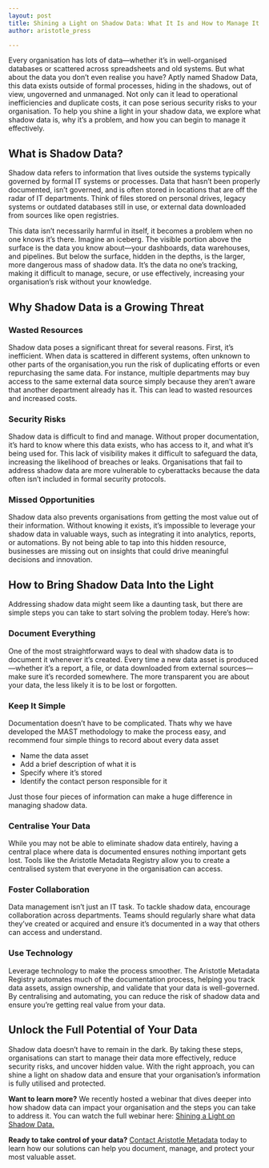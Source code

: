 ```yaml
---
layout: post
title: Shining a Light on Shadow Data: What It Is and How to Manage It
author: aristotle_press

---
```


Every organisation has lots of data—whether it’s in well-organised databases or scattered across spreadsheets and old systems. But what about the data you don’t even realise you have? Aptly named Shadow Data, this data exists outside of formal processes, hiding in the shadows, out of view, ungoverned and unmanaged. Not only can it lead to operational inefficiencies and duplicate costs, it can pose serious security risks to your organisation.
To help you shine a light in your shadow data, we explore what shadow data is, why it’s a problem, and how you can begin to manage it effectively.

## What is Shadow Data?

Shadow data refers to information that lives outside the systems typically governed by formal IT systems or processes. Data that hasn’t been properly documented, isn’t governed, and is often stored in locations that are off the radar of IT departments. Think of files stored on personal drives, legacy systems or outdated databases still in use, or external data downloaded from sources like open registries. 

This data isn’t necessarily harmful in itself, it becomes a problem when no one knows it’s there. Imagine an iceberg. The visible portion above the surface is the data you know about—your dashboards, data warehouses, and pipelines. But below the surface, hidden in the depths, is the larger, more dangerous mass of shadow data. It’s the data no one’s tracking, making it difficult to manage, secure, or use effectively, increasing your organisation’s risk without your knowledge.

## Why Shadow Data is a Growing Threat

### Wasted Resources

Shadow data poses a significant threat for several reasons. First, it’s inefficient. When data is scattered in different systems, often unknown to other parts of the organisation,you run the risk of duplicating efforts or even repurchasing the same data. For instance, multiple departments may buy access to the same external data source simply because they aren’t aware that another department already has it. This can lead to wasted resources and increased costs.

### Security Risks

Shadow data is difficult to find and manage. Without proper documentation, it’s hard to know where this data exists, who has access to it, and what it’s being used for. This lack of visibility makes it difficult to safeguard the data, increasing the likelihood of breaches or leaks. Organisations that fail to address shadow data are more vulnerable to cyberattacks because the data often isn’t included in formal security protocols.

### Missed Opportunities

Shadow data also prevents organisations from getting the most value out of their information. Without knowing it exists, it’s impossible to leverage your shadow data in valuable ways, such as integrating it into analytics, reports, or automations. By not being able to tap into this hidden resource, businesses are missing out on insights that could drive meaningful decisions and innovation.

## How to Bring Shadow Data Into the Light

Addressing shadow data might seem like a daunting task, but there are simple steps you can take to start solving the problem today. Here’s how:

### Document Everything

One of the most straightforward ways to deal with shadow data is to document it whenever it’s created. Every time a new data asset is produced—whether it’s a report, a file, or data downloaded from external sources—make sure it’s recorded somewhere. The more transparent you are about your data, the less likely it is to be lost or forgotten.

### Keep It Simple 

Documentation doesn’t have to be complicated. Thats why we have developed the MAST methodology to make the process easy, and recommend four simple things to record about every data asset
* Name the data asset
* Add a brief description of what it is
* Specify where it’s stored
* Identify the contact person responsible for it

Just those four pieces of information can make a huge difference in managing shadow data.

### Centralise Your Data

While you may not be able to eliminate shadow data entirely, having a central place where data is documented ensures nothing important gets lost. Tools like the Aristotle Metadata Registry allow you to create a centralised system that everyone in the organisation can access.

### Foster Collaboration

Data management isn’t just an IT task. To tackle shadow data, encourage collaboration across departments. Teams should regularly share what data they’ve created or acquired and ensure it’s documented in a way that others can access and understand.

### Use Technology

Leverage technology to make the process smoother. The Aristotle Metadata Registry automates much of the documentation process, helping you track data assets, assign ownership, and validate that your data is well-governed. By centralising and automating, you can reduce the risk of shadow data and ensure you’re getting real value from your data.

## Unlock the Full Potential of Your Data

Shadow data doesn’t have to remain in the dark. By taking these steps, organisations can start to manage their data more effectively, reduce security risks, and uncover hidden value. With the right approach, you can shine a light on shadow data and ensure that your organisation’s information is fully utilised and protected.

**Want to learn more?** We recently hosted a webinar that dives deeper into how shadow data can impact your organisation and the steps you can take to address it. You can watch the full webinar here: [Shining a Light on Shadow Data.](https://www.youtube.com/watch?v=wLGNBynC70g)

**Ready to take control of your data?** [Contact Aristotle Metadata](https://www.aristotlemetadata.com/contact/) today to learn how our solutions can help you document, manage, and protect your most valuable asset.


